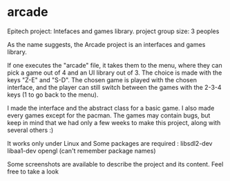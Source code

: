 # arcade
Epitech project: Intefaces and games library.
project group size: 3 peoples

As the name suggests, the Arcade project is an interfaces and games library.

If one executes the "arcade" file, it takes them to the menu, where they can pick a game out of 4 and an UI library out of 3.
The choice is made with the keys "Z-E" and "S-D".
The chosen game is played with the chosen interface, and the player can still switch between the games with the 2-3-4 keys (1 to go back to the menu).

I made the interface and the abstract class for a basic game.
I also made every games except for the pacman.
The games may contain bugs, but keep in mind that we had only a few weeks to make this project, along with several others :)

It works only under Linux and Some packages are required :
libsdl2-dev
libaa1-dev
opengl (can't remember package names)

Some screenshots are available to describe the project and its content. Feel free to take a look
